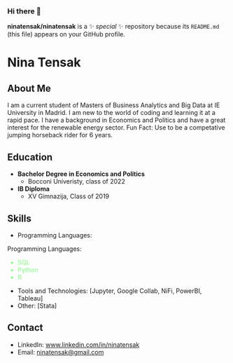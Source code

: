 ### Hi there 👋

**ninatensak/ninatensak** is a ✨ _special_ ✨ repository because its `README.md` (this file) appears on your GitHub profile.
# Nina Tensak

## About Me
I am a current student of Masters of Business Analytics and Big Data at IE University in Madrid. I am new to the world of coding and learning it at a rapid pace. I have a background in Economics and Politics and have a great interest for the renewable energy sector. 
Fun Fact: Use to be a competative jumping horseback rider for 6 years.

## Education
- **Bachelor Degree in Economics and Politics**
  - Bocconi Univeristy, class of 2022
- **IB Diploma**
  - XV Gimnazija, Class of 2019

## Skills
- Programming Languages: <!DOCTYPE html>
<html lang="en">
<head>
    <meta charset="UTF-8">
    <meta name="viewport" content="width=device-width, initial-scale=1.0">
    <title>Programming Languages</title>
    <style>
        /* Define the light green color */
        .light-green-text {
            color: #7FFF7F; /* You can adjust the hex code for the desired shade of light green */
        }
    </style>
</head>
<body>
    <p>Programming Languages:</p>
    <ul>
        <!-- Apply the light green color to the specified languages -->
        <li class="light-green-text">SQL</li>
        <li class="light-green-text">Python</li>
        <li class="light-green-text">R</li>
    </ul>
</body>
</html>

- Tools and Technologies: [Jupyter, Google Collab, NiFi, PowerBI, Tableau]
- Other: [Stata]

## Contact
- LinkedIn: www.linkedin.com/in/ninatensak
- Email: ninatensak@gmail.com

